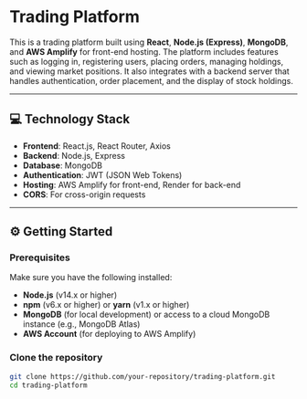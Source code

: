# Trading Platform

This is a trading platform built using **React**, **Node.js (Express)**, **MongoDB**, and **AWS Amplify** for front-end hosting. The platform includes features such as logging in, registering users, placing orders, managing holdings, and viewing market positions. It also integrates with a backend server that handles authentication, order placement, and the display of stock holdings.

---

## 💻 Technology Stack

- **Frontend**: React.js, React Router, Axios
- **Backend**: Node.js, Express
- **Database**: MongoDB
- **Authentication**: JWT (JSON Web Tokens)
- **Hosting**: AWS Amplify for front-end, Render for back-end
- **CORS**: For cross-origin requests

---

## ⚙️ Getting Started

### Prerequisites

Make sure you have the following installed:
- **Node.js** (v14.x or higher)
- **npm** (v6.x or higher) or **yarn** (v1.x or higher)
- **MongoDB** (for local development) or access to a cloud MongoDB instance (e.g., MongoDB Atlas)
- **AWS Account** (for deploying to AWS Amplify)

### Clone the repository

```bash
git clone https://github.com/your-repository/trading-platform.git
cd trading-platform
